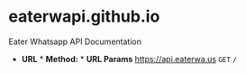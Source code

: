 # eaterwapi.github.io
Eater Whatsapp API Documentation

* **URL**                            * **Method:**       *  **URL Params**
  https://api.eaterwa.us                `GET`               `/`
